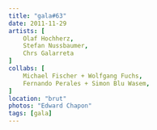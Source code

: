 ```yaml
---
title: "gala#63"
date: 2011-11-29
artists: [
    Olaf Hochherz,
    Stefan Nussbaumer,
    Chrs Galarreta
]
collabs: [
    Michael Fischer + Wolfgang Fuchs,
    Fernando Perales + Simon Blu Wasem,
]
location: "brut"
photos: "Edward Chapon"
tags: [gala]
---
```

